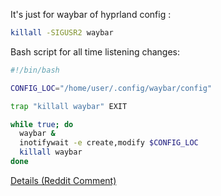 It's just for waybar of hyprland config :
```bash
killall -SIGUSR2 waybar
```

Bash script for all time listening changes:
```bash
#!/bin/bash

CONFIG_LOC="/home/user/.config/waybar/config"

trap "killall waybar" EXIT

while true; do
  waybar & 
  inotifywait -e create,modify $CONFIG_LOC
  killall waybar
done
```
[Details (Reddit Comment)](https://www.reddit.com/r/hyprland/comments/136gptg/comment/mqpj5sd/?utm_source=share&utm_medium=web3x&utm_name=web3xcss&utm_term=1&utm_content=share_button)
